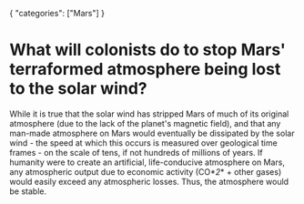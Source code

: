 {
    "categories": ["Mars"]
}

# What will colonists do to stop Mars' terraformed atmosphere being lost to the solar wind?

While it is true that the solar wind has stripped Mars of much of its original atmosphere (due to the lack of the planet's magnetic field), and that any man-made atmosphere on Mars would eventually be dissipated by the solar wind - the speed at which this occurs is measured over geological time frames - on the scale of tens, if not hundreds of millions of years. If humanity were to create an artificial, life-conducive atmosphere on Mars, any atmospheric output due to economic activity (CO*_2_* + other gases) would easily exceed any atmospheric losses. Thus, the atmosphere would be stable.
